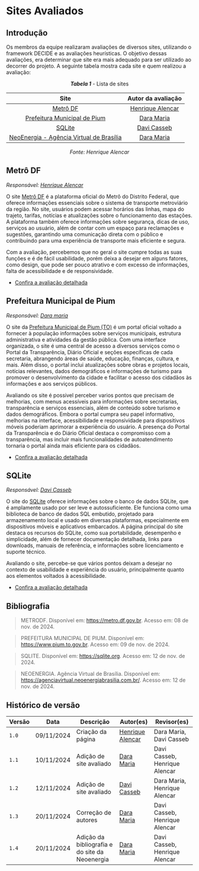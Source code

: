 # Sites Avaliados

## Introdução

<p style="text-indent: 50px;text-align: justify;">

Os membros da equipe realizaram avaliações de diversos sites, utilizando o framework DECIDE e as avaliações heurísticas. O objetivo dessas avaliações, era determinar que site era mais adequado para ser utilizado ao decorrer do projeto. A seguinte tabela mostra cada site e quem realizou a avaliação: </p>

<center>

***Tabela 1*** - Lista de sites

| Site | Autor da avaliação |
| :--: | :---------------:  |
| [Metrô DF](#metrô-df) | [Henrique Alencar](https://github.com/henryqma) |
| [Prefeitura Municipal de Pium](#prefeitura-pium) | [Dara Maria](https://github.com/daramariabs) |
| [SQLite](#sqlite) | [Davi Casseb](https://github.com/dcasseb) |
| [NeoEnergia - Agência Virtual de Brasília](#prefeitura-pium) | [Dara Maria](https://github.com/daramariabs) |

_Fonte: Henrique Alencar_

</center>

## Metrô DF

_Responsável: [Henrique Alencar](https://github.com/henryqma)_

<p style="text-indent: 50px;text-align: justify;">

O site <a href="https://metro.df.gov.br" target="_blank">Metrô DF</a> é a plataforma oficial do Metrô do Distrito Federal, que oferece informações essenciais sobre o sistema de transporte metroviário da região. No site, usuários podem acessar horários das linhas, mapa do trajeto, tarifas, notícias e atualizações sobre o funcionamento das estações. A plataforma também oferece informações sobre segurança, dicas de uso, serviços ao usuário, além de contar com um espaço para reclamações e sugestões, garantindo uma comunicação direta com o público e contribuindo para uma experiência de transporte mais eficiente e segura.

Com a avaliação, percebemos que no geral o site cumpre todas as suas funções e é de fácil usabilidade, porém deixa a desejar em alguns fatores, como design, que pode ser pouco atrativo e com excesso de informações, falta de acessibilidade e de responsividade.

</p>

* [Confira a avaliação detalhada](./avaliacoes/metrodf.pdf)

## Prefeitura Municipal de Pium

_Responsável: [Dara maria](https://github.com/daramaria)_

<p style="text-indent: 50px;text-align: justify;">

O site da <a href="https://www.pium.to.gov.br" target="_blank">Prefeitura Municipal de Pium (TO)</a> é um portal oficial voltado a fornecer à população informações sobre serviços municipais, estrutura administrativa e atividades da gestão pública. Com uma interface organizada, o site é uma central de acesso a diversos serviços como o Portal da Transparência, Diário Oficial e seções específicas de cada secretaria, abrangendo áreas de saúde, educação, finanças, cultura, e mais. Além disso, o portal inclui atualizações sobre obras e projetos locais, notícias relevantes, dados demográficos e informações de turismo para promover o desenvolvimento da cidade e facilitar o acesso dos cidadãos às informações e aos serviços públicos.

Avaliando os site é possivel perceber varios pontos que precisam de melhorias, com menus acessíveis para informações sobre secretarias, transparência e serviços essenciais, além de conteúdo sobre turismo e dados demográficos. Embora o portal cumpra seu papel informativo, melhorias na interface, acessibilidade e responsividade para dispositivos móveis poderiam aprimorar a experiência do usuário. A presença do Portal da Transparência e do Diário Oficial destaca o compromisso com a transparência, mas incluir mais funcionalidades de autoatendimento tornaria o portal ainda mais eficiente para os cidadãos.

</p>

* [Confira a avaliação detalhada](./avaliacoes/metrodf.pdf)

## SQLite
_Responsável: [Davi Casseb](https://github.com/dcasseb)_ 

<p style="text-indent: 50px;text-align: justify;">

O site do <a href="https://sqlite.org" target="_blank">SQLite</a> oferece informações sobre o banco de dados SQLite, que é amplamente usado por ser leve e autossuficiente. Ele funciona como uma biblioteca de banco de dados SQL embutido, projetado para armazenamento local e usado em diversas plataformas, especialmente em dispositivos móveis e aplicativos embarcados. A página principal do site destaca os recursos do SQLite, como sua portabilidade, desempenho e simplicidade, além de fornecer documentação detalhada, links para downloads, manuais de referência, e informações sobre licenciamento e suporte técnico.

Avaliando o site, percebe-se que vários pontos deixam a desejar no contexto de usabilidade e experiência do usuário, principalmente quanto aos elementos voltados à acessibilidade.

</p> 

* [Confira a avaliação detalhada](./avaliacoes/metrodf.pdf)

## Bibliografia
> METRODF. Disponível em: <https://metro.df.gov.br>. Acesso em: 08 de nov. de 2024.

> PREFEITURA MUNICIPAL DE PIUM. Disponível em: <https://www.pium.to.gov.br>. Acesso em: 09 de nov. de 2024.

> SQLITE. Disponível em: <https://sqlite.org>. Acesso em: 12 de nov. de 2024.

> NEOENERGIA. Agência Virtual de Brasília. Disponível em: <https://agenciavirtual.neoenergiabrasilia.com.br/>. Acesso em: 12 de nov. de 2024.



## Histórico de versão

| Versão | Data       | Descrição                                | Autor(es)                                                                                       | Revisor(es)                                                                                                                                    |
| ------ | ---------- | ---------------------------------------- | ----------------------------------------------------------------------------------------------- | ---------------------------------------------------------------------------------------------------------------------------------------------- |
| `1.0`  | 09/11/2024 | Criação da página                     | [Henrique Alencar](https://github.com/henryqma) | Dara Maria, Davi Casseb |
| `1.1`  | 10/11/2024 | Adição de site avaliado                     | [Dara Maria](https://github.com/daramaria) | Davi Casseb, Henrique Alencar |
| `1.2`  | 12/11/2024 | Adição de site avaliado                     | [Davi Casseb](https://github.com/dcasseb) | Dara Maria, Henrique Alencar |
| `1.3`  | 20/11/2024 | Correção de autores                    | [Dara Maria](https://github.com/daramaria) | Davi Casseb, Henrique Alencar |
| `1.4`  | 20/11/2024 | Adição da bibliografia e do site da Neoenergia                  | [Dara Maria](https://github.com/daramaria) | Davi Casseb, Henrique Alencar |
